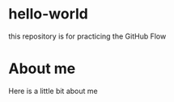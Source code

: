# hello-world
this repository is for practicing the GitHub Flow

# About me
Here is a little bit about me
